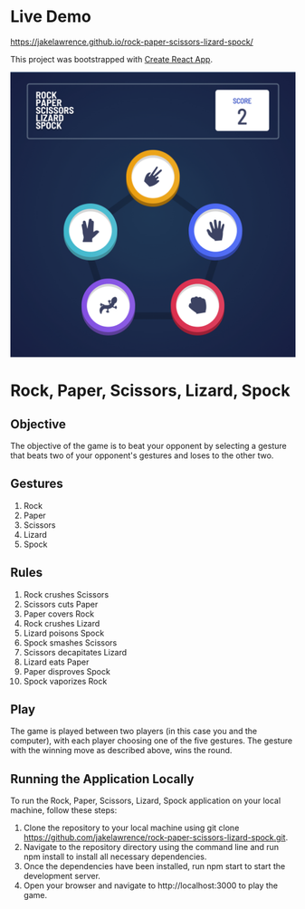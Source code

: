 # Live Demo

https://jakelawrence.github.io/rock-paper-scissors-lizard-spock/

This project was bootstrapped with [Create React App](https://github.com/facebook/create-react-app).

![Rock, Paper, Scissors, Lizard, Spock](https://raw.githubusercontent.com/jakelawrence/rock-paper-scissors-lizard-spock/master/img/rock-paper-scissors-lizard-spock.jpg?raw=true)

# Rock, Paper, Scissors, Lizard, Spock

## Objective
The objective of the game is to beat your opponent by selecting a gesture that beats two of your opponent's gestures and loses to the other two.

## Gestures
1. Rock
2. Paper
3. Scissors
4. Lizard
5. Spock

## Rules
1. Rock crushes Scissors
2. Scissors cuts Paper
3. Paper covers Rock
4. Rock crushes Lizard
5. Lizard poisons Spock
6. Spock smashes Scissors
7. Scissors decapitates Lizard
8. Lizard eats Paper
9. Paper disproves Spock
10. Spock vaporizes Rock

## Play
The game is played between two players (in this case you and the computer), with each player choosing one of the five gestures. The gesture with the winning move as described above, wins the round. 

## Running the Application Locally

To run the Rock, Paper, Scissors, Lizard, Spock application on your local machine, follow these steps:

1. Clone the repository to your local machine using git clone https://github.com/jakelawrence/rock-paper-scissors-lizard-spock.git.
2. Navigate to the repository directory using the command line and run npm install to install all necessary dependencies.
3. Once the dependencies have been installed, run npm start to start the development server.
4. Open your browser and navigate to http://localhost:3000 to play the game.

